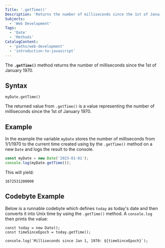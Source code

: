 ```yaml
---
Title: '.getTime()'
Description: 'Returns the number of milliseconds since the 1st of January 1970.'
Subjects:
  - 'Web Development'
Tags:
  - 'Date'
  - 'Methods'
CatalogContent:
  - 'paths/web-development'
  - 'introduction-to-javascript'
---
```


The **`.getTime()`** method returns the number of milliseconds since the 1st of January 1970.

## Syntax

```pseudo
myDate.getTime()
```

The returned value from `.getTime()` is a value representing the number of milliseconds since the 1st of January 1970.

## Example

In the example the variable `myDate` stores the number of milliseconds from 1/1/1970 to the current time created using by the `.getTime()` method on a new `Date` and logs the result to the console.

```js
const myDate = new Date('2023-01-01');
console.log(myDate.getTime());
```

This will yield:

```shell
1672531200000
```

## Codebyte Example

Below is a runnable codebyte which defines `today` as today's date and then converts it into Unix time by using the `.getTime()` method. A `console.log` then prints the value:

```codebyte/javascript
const today = new Date();
const timeSinceEpoch = today.getTime();

console.log(`Milliseconds since Jan 1, 1970: ${timeSinceEpoch}`);
```
